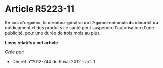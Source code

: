 # Article R5223-11

En cas d'urgence, le directeur général de l'Agence nationale de sécurité du médicament et des produits de santé peut
suspendre l'autorisation d'une publicité, pour une durée de trois mois au plus.

**Liens relatifs à cet article**

_Créé par_:

  - Décret n°2012-744 du 9 mai 2012 - art. 1
